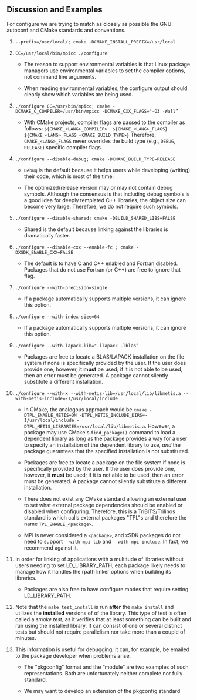 ## Discussion and Examples

For configure we are trying to match as closely as possible the GNU autoconf and CMake standards and conventions. 

1. `--prefix=/usr/local/; cmake -DCMAKE_INSTALL_PREFIX=/usr/local`

2. `CC=/usr/local/bin/mpicc ./configure`

    * The reason to support environmental variables is that Linux package managers use environmental variables to set the compiler options, not command line arguments. 

    * When reading environmental variables, the configure output should clearly show which variables are being used.

3. `./configure CC=/usr/bin/mpicc; cmake -DCMAKE_C_COMPILER=/usr/bin/mpicc -DCMAKE_CXX_FLAGS="-O3 -Wall”`

    * With CMake projects, compiler flags are passed to the compiler as follows:
    `${CMAKE_<LANG>_COMPILER>  ${CMAKE_<LANG>_FLAGS} ${CMAKE_<LANG>_FLAGS_<CMAKE_BUILD_TYPE>}`
     Therefore, `CMAKE_<LANG>_FLAGS` never overrides the build type (e.g., `DEBUG`, `RELEASE`) specific compiler flags.  

4. `./configure --disable-debug; cmake -DCMAKE_BUILD_TYPE=RELEASE `

    * `Debug` is the default because it helps users while developing (writing) their code, which is most of the time.

    * The optimized/release version may or may not contain debug symbols. Although the consensus is that including debug 
    symbols is a good idea for deeply templated C++ libraries, the object size can become very large. Therefore, we do not 
    require such symbols.

5. `./configure --disable-shared; cmake -DBUILD_SHARED_LIBS=FALSE `

    * Shared is the default because linking against the libraries is dramatically faster.

6. `./configure --disable-cxx --enable-fc ; cmake -DXSDK_ENABLE_CXX=FALSE `

    * The default is to have C and C++ enabled and Fortran disabled. Packages that do not use Fortran (or C++) are free to 
    ignore that flag.

7. `./configure --with-precision=single`

    * If a package automatically supports multiple versions, it can ignore this option.

8. `./configure --with-index-size=64`

    * If a package automatically supports multiple versions, it can ignore this option.

9. `./configure --with-lapack-lib="-llapack -lblas”`

    * Packages are free to locate a BLAS/LAPACK installation on the file system if none is specifically provided by the user. 
    If the user does provide one, however, it **must** be used; if it is not able to be used, then an error must be 
    generated. A package cannot silently substitute a different installation.

10.  `./configure --with-x --with-metis-lib=/usr/local/lib/libmetis.a --with-metis-include=-I/usr/local/include`

     * In CMake, the analogous approach would be `cmake -DTPL_ENABLE_METIS=ON -DTPL_METIS_INCLUDE_DIRS=-I/usr/local/include -DTPL_METIS_LIBRARIES=/usr/local/lib/libmetis.a`. However, a package may use CMake's `find_package()` command to load a dependent library as long as the package provides a way for a user to specify an installation of the dependent library to use, *and* the package guarantees that the specified installation is not substituted.
    
     * Packages are free to locate a package on the file system if none is specifically provided by the user. If the user does provide one, however, it **must** be used; if it is not able to be used, then an error must be generated. A package 
cannot silently substitute a different installation.
    
     * There does not exist any CMake standard allowing an external user to set what external package dependencies should be enabled or disabled when configuring. Therefore, this is a TriBITS/Trilinos standard is which calls external packages "TPL"s and therefore the name `TPL_ENABLE_<package>`.

     * MPI is never considered a `<package>`, and xSDK packages do not need to support `--with-mpi-lib` and `--with-mpi-include`. In fact, we recommend against it. 
    
11. In order for linking of applications with a multitude of libraries without users needing to set LD_LIBRARY_PATH, 
each package likely needs to manage how it handles the rpath linker options when building its libraries.

    * Packages are also free to have configure modes that require setting LD_LIBRARY_PATH.

12. Note that the `make test_install` is run **after** the `make install` and utilizes the **installed** versions of of the 
library.  This type of test is often called a *smoke test*, as it verifies that at least something can be built and run using
the installed library. It can consist of one or several distinct tests but should not require parallelism nor take more than 
a couple of minutes.

13. This information is useful for debugging; it can, for example, be emailed to the package developer when problems arise.

    * The "pkgconfig" format and the “module” are two examples of such representations. Both are unfortunately neither 
    complete nor fully standard.  

    * We may want to develop an extension of the pkgconfig standard
